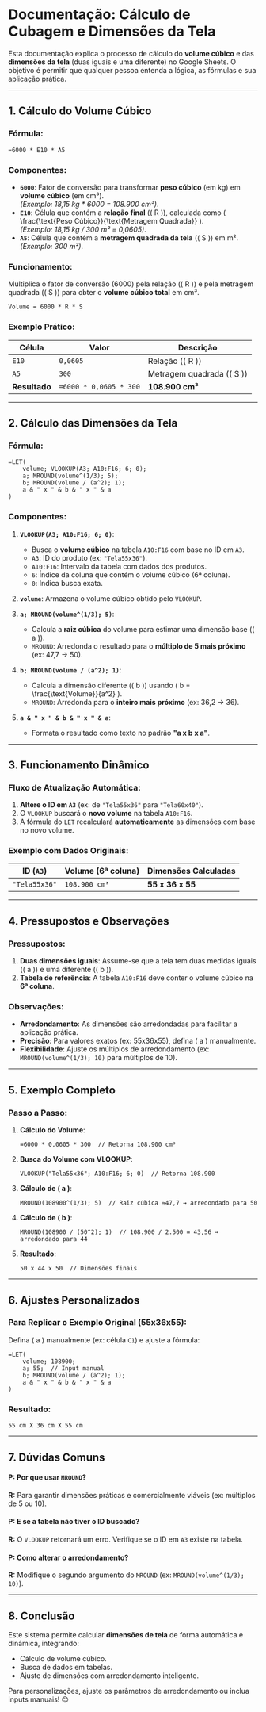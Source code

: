 
# Documentação: Cálculo de Cubagem e Dimensões da Tela

Esta documentação explica o processo de cálculo do **volume cúbico** e das **dimensões da tela** (duas iguais e uma diferente) no Google Sheets. O objetivo é permitir que qualquer pessoa entenda a lógica, as fórmulas e sua aplicação prática.

---

## 1. Cálculo do Volume Cúbico

### Fórmula:
```excel
=6000 * E10 * A5
```

### Componentes:
- **`6000`**: Fator de conversão para transformar **peso cúbico** (em kg) em **volume cúbico** (em cm³).  
  *(Exemplo: 18,15 kg * 6000 = 108.900 cm³)*.
- **`E10`**: Célula que contém a **relação final** (\( R \)), calculada como \( \frac{\text{Peso Cúbico}}{\text{Metragem Quadrada}} \).  
  *(Exemplo: 18,15 kg / 300 m² = 0,0605)*.
- **`A5`**: Célula que contém a **metragem quadrada da tela** (\( S \)) em m².  
  *(Exemplo: 300 m²)*.

### Funcionamento:
Multiplica o fator de conversão (6000) pela relação (\( R \)) e pela metragem quadrada (\( S \)) para obter o **volume cúbico total** em cm³.  

```excel
Volume = 6000 * R * S
```

### Exemplo Prático:
| Célula | Valor     | Descrição               |
|--------|-----------|-------------------------|
| `E10`  | `0,0605`  | Relação (\( R \))        |
| `A5`   | `300`     | Metragem quadrada (\( S \)) |
| **Resultado** | `=6000 * 0,0605 * 300` | **108.900 cm³** |

---

## 2. Cálculo das Dimensões da Tela

### Fórmula:
```excel
=LET(
    volume; VLOOKUP(A3; A10:F16; 6; 0);
    a; MROUND(volume^(1/3); 5);
    b; MROUND(volume / (a^2); 1);
    a & " x " & b & " x " & a
)
```

### Componentes:
1. **`VLOOKUP(A3; A10:F16; 6; 0)`**:
   - Busca o **volume cúbico** na tabela `A10:F16` com base no ID em `A3`.
   - `A3`: ID do produto (ex: `"Tela55x36"`).
   - `A10:F16`: Intervalo da tabela com dados dos produtos.
   - `6`: Índice da coluna que contém o volume cúbico (6ª coluna).
   - `0`: Indica busca exata.

2. **`volume`**: Armazena o volume cúbico obtido pelo `VLOOKUP`.

3. **`a; MROUND(volume^(1/3); 5)`**:
   - Calcula a **raiz cúbica** do volume para estimar uma dimensão base (\( a \)).
   - `MROUND`: Arredonda o resultado para o **múltiplo de 5 mais próximo** (ex: 47,7 → 50).

4. **`b; MROUND(volume / (a^2); 1)`**:
   - Calcula a dimensão diferente (\( b \)) usando \( b = \frac{\text{Volume}}{a^2} \).
   - `MROUND`: Arredonda para o **inteiro mais próximo** (ex: 36,2 → 36).

5. **`a & " x " & b & " x " & a`**:
   - Formata o resultado como texto no padrão **"a x b x a"**.

---

## 3. Funcionamento Dinâmico

### Fluxo de Atualização Automática:
1. **Altere o ID em `A3`** (ex: de `"Tela55x36"` para `"Tela60x40"`).
2. O `VLOOKUP` buscará o **novo volume** na tabela `A10:F16`.
3. A fórmula do `LET` recalculará **automaticamente** as dimensões com base no novo volume.

### Exemplo com Dados Originais:
| ID (`A3`)      | Volume (6ª coluna) | Dimensões Calculadas |
|----------------|--------------------|----------------------|
| `"Tela55x36"`  | `108.900 cm³`      | **55 x 36 x 55**     |

---

## 4. Pressupostos e Observações

### Pressupostos:
1. **Duas dimensões iguais**: Assume-se que a tela tem duas medidas iguais (\( a \)) e uma diferente (\( b \)).
2. **Tabela de referência**: A tabela `A10:F16` deve conter o volume cúbico na **6ª coluna**.

### Observações:
- **Arredondamento**: As dimensões são arredondadas para facilitar a aplicação prática.
- **Precisão**: Para valores exatos (ex: 55x36x55), defina \( a \) manualmente.
- **Flexibilidade**: Ajuste os múltiplos de arredondamento (ex: `MROUND(volume^(1/3); 10)` para múltiplos de 10).

---

## 5. Exemplo Completo

### Passo a Passo:
1. **Cálculo do Volume**:
   ```excel
   =6000 * 0,0605 * 300  // Retorna 108.900 cm³
   ```

2. **Busca do Volume com VLOOKUP**:
   ```excel
   VLOOKUP("Tela55x36"; A10:F16; 6; 0)  // Retorna 108.900
   ```

3. **Cálculo de \( a \)**:
   ```excel
   MROUND(108900^(1/3); 5)  // Raiz cúbica ≈47,7 → arredondado para 50
   ```

4. **Cálculo de \( b \)**:
   ```excel
   MROUND(108900 / (50^2); 1)  // 108.900 / 2.500 = 43,56 → arredondado para 44
   ```

5. **Resultado**:
   ```excel
   50 x 44 x 50  // Dimensões finais
   ```

---

## 6. Ajustes Personalizados

### Para Replicar o Exemplo Original (55x36x55):
Defina \( a \) manualmente (ex: célula `C1`) e ajuste a fórmula:
```excel
=LET(
    volume; 108900;
    a; 55;  // Input manual
    b; MROUND(volume / (a^2); 1);
    a & " x " & b & " x " & a
)
```

### Resultado:
```excel
55 cm X 36 cm X 55 cm
```

---

## 7. Dúvidas Comuns

#### **P: Por que usar `MROUND`?**  
**R:** Para garantir dimensões práticas e comercialmente viáveis (ex: múltiplos de 5 ou 10).

#### **P: E se a tabela não tiver o ID buscado?**  
**R:** O `VLOOKUP` retornará um erro. Verifique se o ID em `A3` existe na tabela.

#### **P: Como alterar o arredondamento?**  
**R:** Modifique o segundo argumento do `MROUND` (ex: `MROUND(volume^(1/3); 10)`).

---

## 8. Conclusão

Este sistema permite calcular **dimensões de tela** de forma automática e dinâmica, integrando:  
- Cálculo de volume cúbico.  
- Busca de dados em tabelas.  
- Ajuste de dimensões com arredondamento inteligente.  

Para personalizações, ajuste os parâmetros de arredondamento ou inclua inputs manuais! 😊
``` 
